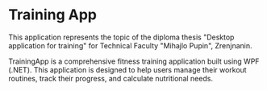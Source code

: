 # Training App

This application represents the topic of the diploma thesis "Desktop application for training" for Technical Faculty "Mihajlo Pupin", Zrenjnanin.

TrainingApp is a comprehensive fitness training application built using WPF (.NET). This application is designed to help users manage their workout routines, track their progress, and calculate nutritional needs.
